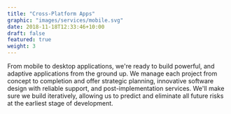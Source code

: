 ```yaml
---
title: "Cross-Platform Apps"
graphic: "images/services/mobile.svg"
date: 2018-11-18T12:33:46+10:00
draft: false
featured: true
weight: 3
---
```


From mobile to desktop applications, we're ready to build powerful, and adaptive applications from the ground up.
We manage each project from concept to completion and offer strategic planning, innovative software design with reliable support, and post-implementation services.
We'll make sure we build iteratively, allowing us to predict and eliminate all future risks at the earliest stage of development.
